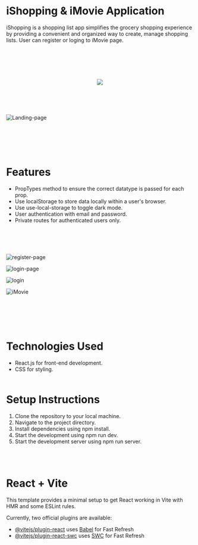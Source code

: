 
# iShopping & iMovie Application


iShopping is a shopping list app simplifies the grocery shopping experience by providing a convenient and organized way to create, manage shopping lists. User can register or loging to iMovie page.

<br> <br><br><br>

<div id="header" align="center">
  <img src="https://media.giphy.com/media/v1.Y2lkPTc5MGI3NjExbHFyenU4dzhybm8zOGk1a251cHFyYmVpcmJpamhqY2M4N3FpdWx2eiZlcD12MV9pbnRlcm5hbF9naWZfYnlfaWQmY3Q9Zw/DWXPqvinrACGz0HnZK/giphy.gif"
>
</div> 

  <br><br><br>
  
 ![Landing-page](https://github.com/KunnikarB/shopping-app/assets/138579856/f8878502-4a54-4439-927d-b8501bfc79f2)
 
 <br> <br><br><br>

# Features

- PropTypes method to ensure the correct datatype is passed for each prop.
- Use localStorage to store data locally within a user's browser.
- Use use-local-storage to toggle dark mode.
- User authentication with email and password.
- Private routes for authenticated users only.
  
<br><br><br><br>
 ![register-page](https://github.com/KunnikarB/shopping-app/assets/138579856/50922cf8-ec6a-4836-8633-070a840a6feb)
 
![login-page](https://github.com/KunnikarB/shopping-app/assets/138579856/0a8f8a18-dfce-48af-bad0-d58c914c4a84)

![login](https://github.com/KunnikarB/shopping-app/assets/138579856/151be045-0e42-41da-9ae7-ca66d98c3f8b)

![iMovie](https://github.com/KunnikarB/shopping-app/assets/138579856/e9c89557-c7ae-4e2a-ac12-916bde036ea6)

<br><br><br><br>

# Technologies Used

- React.js for front-end development.
- CSS for styling.
<br><br>

# Setup Instructions

1. Clone the repository to your local machine.
2. Navigate to the project directory.
3. Install dependencies using npm install.
4. Start the development using npm run dev.
5. Start the development server using npm run server.

<br><br>
# React + Vite

This template provides a minimal setup to get React working in Vite with HMR and some ESLint rules.

Currently, two official plugins are available:

- [@vitejs/plugin-react](https://github.com/vitejs/vite-plugin-react/blob/main/packages/plugin-react/README.md) uses [Babel](https://babeljs.io/) for Fast Refresh
- [@vitejs/plugin-react-swc](https://github.com/vitejs/vite-plugin-react-swc) uses [SWC](https://swc.rs/) for Fast Refresh
